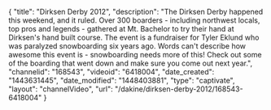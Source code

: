 {
    "title": "Dirksen Derby 2012",
    "description": "The Dirksen Derby happened this weekend, and it ruled. Over 300 boarders - including northwest locals, top pros and legends - gathered at Mt. Bachelor to try their hand at Dirksen's hand built course. The event is a fundraiser for Tyler Eklund who was paralyzed snowboarding six years ago. Words can't describe how awesome this event is - snowboarding needs more of this! Check out some of the boarding that went down and make sure you come out next year.",
    "channelid": "168543",
    "videoid": "6418004",
    "date_created": "1443631445",
    "date_modified": "1448403881",
    "type": "captivate",
    "layout": "channelVideo",
    "url": "\/dakine\/dirksen-derby-2012\/168543-6418004"
}